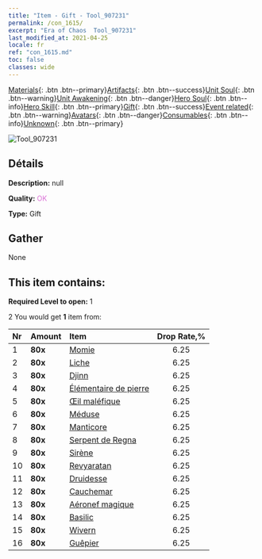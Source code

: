 ```yaml
---
title: "Item - Gift - Tool_907231"
permalink: /con_1615/
excerpt: "Era of Chaos  Tool_907231"
last_modified_at: 2021-04-25
locale: fr
ref: "con_1615.md"
toc: false
classes: wide
---
```

 [Materials](/ItemsFR/){: .btn .btn--primary}[Artifacts](/ItemsFR/Artifacts/){: .btn .btn--success}[Unit Soul](/ItemsFR/UnitSoul/){: .btn .btn--warning}[Unit Awakening](/ItemsFR/UnitAwakening/){: .btn .btn--danger}[Hero Soul](/ItemsFR/HeroSoul/){: .btn .btn--info}[Hero Skill](/ItemsFR/HeroSkill/){: .btn .btn--primary}[Gift](/ItemsFR/Gift/){: .btn .btn--success}[Event related](/ItemsFR/Events/){: .btn .btn--warning}[Avatars](/ItemsFR/Avatars/){: .btn .btn--danger}[Consumables](/ItemsFR/Consumables/){: .btn .btn--info}[Unknown](/ItemsFR/Unknown/){: .btn .btn--primary}

 ![Tool_907231](/images/t/i_907167.png)

## Détails
 **Description:** null

 **Quality:** <span style="color: #DA70D6">OK</span>

 **Type:** Gift

## Gather

  None

## This item contains:

 **Required Level to open:** 1

 2 You would get **1** item  from:

  | Nr | Amount |     Item    | Drop Rate,% |
  |:---|:-------|:------------|:---------:|
  | 1 |  **80x** | [Momie](/ItemsFR/unt_215/) | 6.25 | 
  | 2 |  **80x** | [Liche](/ItemsFR/unt_212/) | 6.25 | 
  | 3 |  **80x** | [Djinn](/ItemsFR/unt_239/) | 6.25 | 
  | 4 |  **80x** | [Élémentaire de pierre](/ItemsFR/unt_266/) | 6.25 | 
  | 5 |  **80x** | [Œil maléfique](/ItemsFR/unt_246/) | 6.25 | 
  | 6 |  **80x** | [Méduse](/ItemsFR/unt_247/) | 6.25 | 
  | 7 |  **80x** | [Manticore](/ItemsFR/unt_249/) | 6.25 | 
  | 8 |  **80x** | [Serpent de Regna](/ItemsFR/unt_276/) | 6.25 | 
  | 9 |  **80x** | [Sirène](/ItemsFR/unt_277/) | 6.25 | 
  | 10 |  **80x** | [Revyaratan](/ItemsFR/unt_280/) | 6.25 | 
  | 11 |  **80x** | [Druidesse](/ItemsFR/unt_206/) | 6.25 | 
  | 12 |  **80x** | [Cauchemar](/ItemsFR/unt_233/) | 6.25 | 
  | 13 |  **80x** | [Aéronef magique](/ItemsFR/unt_242/) | 6.25 | 
  | 14 |  **80x** | [Basilic](/ItemsFR/unt_256/) | 6.25 | 
  | 15 |  **80x** | [Wivern](/ItemsFR/unt_258/) | 6.25 | 
  | 16 |  **80x** | [Guêpier](/ItemsFR/unt_260/) | 6.25 | 
